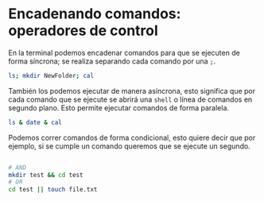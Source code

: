# Encadenando comandos: operadores de control

En la terminal podemos encadenar comandos para que se ejecuten de forma síncrona; se realiza separando cada comando por una `;`.

```bash
ls; mkdir NewFolder; cal
```

También los podemos ejecutar de manera asíncrona, esto significa que por cada comando que se ejecute se abrirá una `shell` o línea de comandos en segundo plano. Esto permite ejecutar comandos de forma paralela.

```bash
ls & date & cal
```

Podemos correr comandos de forma condicional, esto quiere decir que por ejemplo, si se cumple un comando queremos que se ejecute un segundo.

```bash

# AND
mkdir test && cd test
# OR
cd test || touch file.txt
```